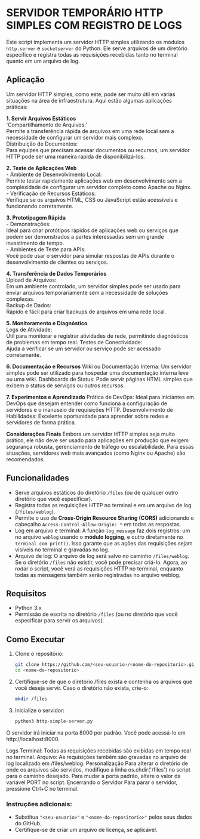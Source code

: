 # SERVIDOR TEMPORÁRIO HTTP SIMPLES COM REGISTRO DE LOGS
<p align="justify">
   
Este script implementa um servidor HTTP simples utilizando os módulos `http.server` e `socketserver` do Python. 
Ele serve arquivos de um diretório específico e registra todas as requisições recebidas tanto no terminal quanto em um arquivo de log.

## Aplicação

Um servidor HTTP simples, como este, pode ser muito útil em várias situações na área de infraestrutura. 
Aqui estão algumas aplicações práticas:

**1.  Servir Arquivos Estáticos**\
      'Compartilhamento de Arquivos:'\
      Permite a transferência rápida de arquivos em uma rede local sem a necessidade de configurar um servidor mais complexo.\
      Distribuição de Documentos:\
      Para equipes que precisam acessar documentos ou recursos, um servidor HTTP pode ser uma maneira rápida de disponibilizá-los.

**2.  Teste de Aplicações Web**\
      - Ambiente de Desenvolvimento Local:\
      Permite testar rapidamente aplicações web em desenvolvimento sem a complexidade de configurar um servidor completo como Apache ou Nginx.\
      - Verificação de Recursos Estáticos:\
      Verifique se os arquivos HTML, CSS ou JavaScript estão acessíveis e funcionando corretamente.

**3.  Prototipagem Rápida**\
      - Demonstrações:\
      Ideal para criar protótipos rápidos de aplicações web ou serviços que podem ser demonstrados a partes interessadas sem um grande investimento de tempo.\
      - Ambientes de Teste para APIs:\
      Você pode usar o servidor para simular respostas de APIs durante o desenvolvimento de clientes ou serviços.

**4.  Transferência de Dados Temporários**\
      Upload de Arquivos:\
      Em um ambiente controlado, um servidor simples pode ser usado para enviar arquivos temporariamente sem a necessidade de soluções complexas.\
      Backup de Dados:\
      Rápido e fácil para criar backups de arquivos em uma rede local.

**5.  Monitoramento e Diagnóstico**\
      Logs de Atividade:\
      Útil para monitorar e registrar atividades de rede, permitindo diagnósticos de problemas em tempo real.
      Testes de Conectividade:\
      Ajuda a verificar se um servidor ou serviço pode ser acessado corretamente.

**6. Documentação e Recursos**
   Wiki ou Documentação Interna: Um servidor simples pode ser utilizado para hospedar uma documentação interna leve ou uma wiki.
   Dashboards de Status: Pode servir páginas HTML simples que exibem o status de serviços ou outros recursos.

**7. Experimentos e Aprendizado**
   Prática de DevOps: Ideal para iniciantes em DevOps que desejam entender como funciona a configuração de servidores e o manuseio de requisições HTTP.
   Desenvolvimento de Habilidades: Excelente oportunidade para aprender sobre redes e servidores de forma prática.

**Considerações Finais**
   Embora um servidor HTTP simples seja muito prático, ele não deve ser usado para aplicações em produção que exigem segurança robusta, gerenciamento de tráfego ou escalabilidade. Para essas situações, servidores web mais avançados (como Nginx ou Apache) são recomendados.

## Funcionalidades

- Serve arquivos estáticos do diretório `/files` (ou de qualquer outro diretório que você especificar).
- Registra todas as requisições HTTP no terminal e em um arquivo de log (`/files/weblog`).
- Permite o uso de **Cross-Origin Resource Sharing (CORS)** adicionando o cabeçalho `Access-Control-Allow-Origin: *` em todas as respostas.
- Log em arquivo e terminal: A função `log_message` faz dois registros: um no arquivo `weblog` usando o **módulo logging**, e outro diretamente no `terminal com print()`. 
Isso garante que as ações das requisições sejam visíveis no terminal e gravadas no log.
- Arquivo de log: O arquivo de log será salvo no caminho `/files/weblog`. Se o diretório `/files` não existir, você pode precisar criá-lo.
Agora, ao rodar o script, você verá as requisições HTTP no terminal, enquanto todas as mensagens também serão registradas no arquivo weblog.

## Requisitos

- Python 3.x
- Permissão de escrita no diretório `/files` (ou no diretório que você especificar para servir os arquivos).

## Como Executar

1. Clone o repositório:
   ```bash
   git clone https://github.com/<seu-usuario>/<nome-do-repositorio>.git
   cd <nome-do-repositorio>
2. Certifique-se de que o diretório /files exista e contenha os arquivos que você deseja servir. Caso o diretório não exista, crie-o:

   ```bash
   mkdir /files
    ```
3. Inicialize o servidor:

   ```bash
   python3 http-simple-server.py
   ```
O servidor irá iniciar na porta 8000 por padrão. Você pode acessá-lo em http://localhost:8000.

Logs
Terminal: Todas as requisições recebidas são exibidas em tempo real no terminal.
Arquivo: As requisições também são gravadas no arquivo de log localizado em /files/weblog.
Personalização
Para alterar o diretório de onde os arquivos são servidos, modifique a linha os.chdir('/files') no script para o caminho desejado.
Para mudar a porta padrão, altere o valor da variável PORT no script.
Encerrando o Servidor
Para parar o servidor, pressione Ctrl+C no terminal.

### Instruções adicionais:
- Substitua `"<seu-usuario>"` e `"<nome-do-repositorio>"` pelos seus dados do GitHub.
- Certifique-se de criar um arquivo de licença, se aplicável.

</p>
